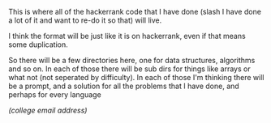 This is where all of the hackerrank code that I have done (slash I have done a lot of it and want to re-do it so that) will live.

I think the format will be just like it is on hackerrank, even if that means some duplication. 

So there will be a few directories here, one for data structures, algorithms and so on.
In each of those there will be sub dirs for things like arrays or what not (not seperated by difficulty).
In each of those I'm thinking there will be a prompt, and a solution for all the problems that I have done, and perhaps for every language

_(college email address)_
